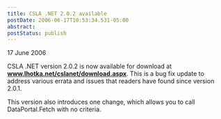 ```yaml
---
title: CSLA .NET 2.0.2 available
postDate: 2006-06-17T10:53:34.531-05:00
abstract: 
postStatus: publish
---
```

17 June 2006

CSLA .NET version 2.0.2 is now available for download at **www.lhotka.net/cslanet/download.aspx**. This is a bug fix update to address various errata and issues that readers have found since version 2.0.1.

This version also introduces one change, which allows you to call DataPortal.Fetch with no criteria.
